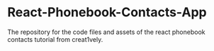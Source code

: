 # React-Phonebook-Contacts-App
The repository for the code files and assets of the react phonebook contacts tutorial from creat1vely.
